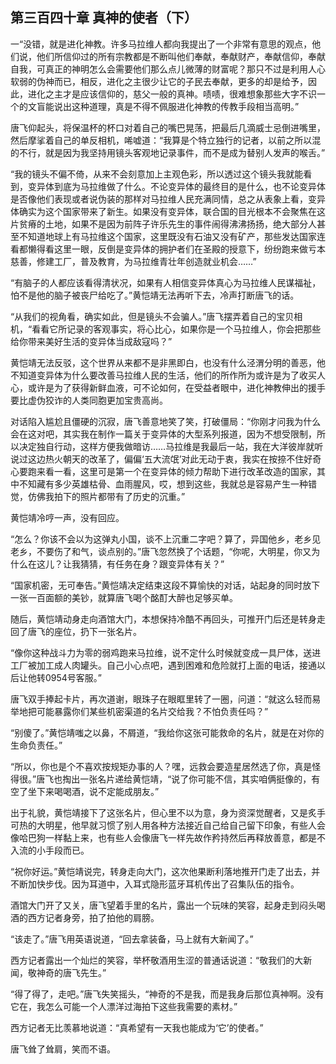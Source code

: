 ## 第三百四十章 真神的使者（下）
一“没错，就是进化神教。许多马拉维人都向我提出了一个非常有意思的观点，他们说，他们所信仰过的所有宗教都是不断叫他们奉献，奉献财产，奉献信仰，奉献自我，可真正的神明怎么会需要他们那么点儿微薄的财富呢？那只不过是利用人心软弱的伪神而已，相反，进化之主很少让它的子民去奉献，更多的却是给予，因此，进化之主才是应该信仰的，慈父一般的真神。啧啧，很难想象那些大字不识一个的文盲能说出这种道理，真是不得不佩服进化神教的传教手段相当高明。”

唐飞仰起头，将保温杯的杯口对着自己的嘴巴晃荡，把最后几滴威士忌倒进嘴里，然后摩挲着自己的单反相机，唏嘘道：“我算是个特立独行的记者，以前之所以混的不行，就是因为我坚持用镜头客观地记录事件，而不是成为替别人发声的喉舌。”

“我的镜头不偏不倚，从来不会刻意加上主观色彩，所以透过这个镜头我就能看到，变异体到底为马拉维做了什么。不论变异体的最终目的是什么，也不论变异体是否像他们表现或者说伪装的那样对马拉维人民充满同情，总之从表象上看，变异体确实为这个国家带来了新生。如果没有变异体，联合国的目光根本不会聚焦在这片贫瘠的土地，如果不是因为前阵子许乐先生的事件闹得沸沸扬扬，绝大部分人甚至不知道地球上有马拉维这个国家，这里既没有石油又没有矿产，那些发达国家连看都懒得看这里一眼，反倒是变异体的拥护者们在圣殿的授意下，纷纷跑来做亏本慈善，修建工厂，普及教育，为马拉维青壮年创造就业机会……”

“有脑子的人都应该看得清状况，如果有人相信变异体真心为马拉维人民谋福祉，怕不是他的脑子被丧尸给吃了。”黄恺靖无法再听下去，冷声打断唐飞的话。

“从我们的视角看，确实如此，但是镜头不会骗人。”唐飞摆弄着自己的宝贝相机，“看看它所记录的客观事实，将心比心，如果你是一个马拉维人，你会把那些给你带来美好生活的变异体当成敌寇吗？”

黄恺靖无法反驳，这个世界从来都不是非黑即白，也没有什么泾渭分明的善恶，他不知道变异体为什么要改善马拉维人民的生活，他们的所作所为或许是为了收买人心，或许是为了获得新鲜血液，可不论如何，在受益者眼中，进化神教伸出的援手要比虚伪狡诈的人类同胞更加宝贵高尚。

对话陷入尴尬且僵硬的沉寂，唐飞善意地笑了笑，打破僵局：“你刚才问我为什么会在这对吧，其实我在制作一篇关于变异体的大型系列报道，因为不想受限制，所以决定独自行动，这样方便我做暗访……马拉维是我最后一站，我在大洋彼岸就听说过这边热火朝天的改革了，偏偏‘五大流氓’对此无动于衷，我实在按捺不住好奇心要跑来看一看，这里可是第一个在变异体的倾力帮助下进行改革改造的国家，其中不知藏有多少英雄枯骨、血雨腥风，哎，想到这些，我就总是容易产生一种错觉，仿佛我拍下的照片都带有了历史的沉重。”

黄恺靖冷哼一声，没有回应。

“怎么？你该不会以为这弹丸小国，谈不上沉重二字吧？算了，异国他乡，老乡见老乡，不要伤了和气，谈点别的。”唐飞忽然换了个话题，“你呢，大明星，你又为什么在这儿？让我猜猜，有任务在身？跟变异体有关？”

“国家机密，无可奉告。”黄恺靖决定结束这段不算愉快的对话，站起身的同时放下一张一百面额的美钞，就算唐飞喝个酩酊大醉也足够买单。

随后，黄恺靖动身走向酒馆大门，本想保持冷酷不再回头，可推开门后还是转身走回了唐飞的座位，扔下一张名片。

“像你这种战斗力为零的弱鸡跑来马拉维，说不定什么时候就变成一具尸体，送进工厂被加工成人肉罐头。自己小心点吧，遇到困难和危险就打上面的电话，接通以后让他转0954号客服。”

唐飞双手捧起卡片，再次道谢，眼珠子在眼眶里转了一圈，问道：“就这么轻而易举地把可能暴露你们某些机密渠道的名片交给我？不怕负责任吗？”

“别傻了。”黄恺靖嗤之以鼻，不屑道，“我给你这张可能救命的名片，就是在对你的生命负责任。”

“所以，你也是个不喜欢按规矩办事的人？嘿，远救会要造星居然选了你，真是怪得很。”唐飞也掏出一张名片递给黄恺靖，“说了你可能不信，其实咱俩挺像的，有空了坐下来喝喝酒，说不定能成朋友。”

出于礼貌，黄恺靖接下了这张名片，但心里不以为意，身为资深觉醒者，又是炙手可热的大明星，他早就习惯了别人用各种方法接近自己给自己留下印象，有些人会像哈巴狗一样黏上来，也有些人会像唐飞一样先故作矜持然后再释放善意，都是不入流的小手段而已。

“祝你好运。”黄恺靖说完，转身走向大门，这次他果断利落地推开门走了出去，并不断加快步伐。因为耳道中，入耳式隐形蓝牙耳机传出了召集队伍的指令。

酒馆大门开了又关，唐飞望着手里的名片，露出一个玩味的笑容，起身走到闷头喝酒的西方记者身旁，拍了拍他的肩膀。

“该走了。”唐飞用英语说道，“回去拿装备，马上就有大新闻了。”

西方记者露出一个灿烂的笑容，举杯敬酒用生涩的普通话说道：“敬我们的大新闻，敬神奇的唐飞先生。”

“得了得了，走吧。”唐飞失笑摇头，“神奇的不是我，而是我身后那位真神啊。没有它在，我怎么可能一个人漂洋过海拍下这些我需要的素材。”

西方记者无比羡慕地说道：“真希望有一天我也能成为‘它’的使者。”

唐飞耸了耸肩，笑而不语。


